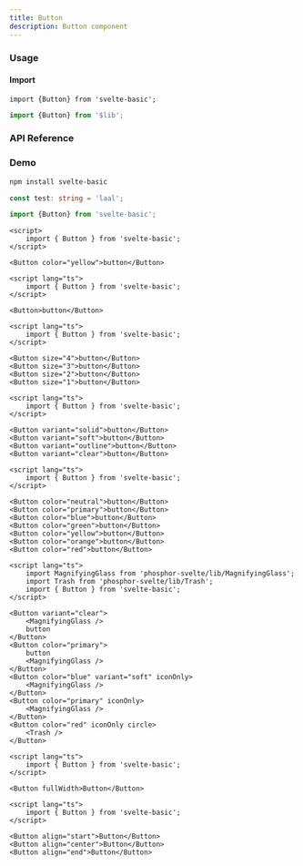 ```yaml
---
title: Button
description: Button component
---
```


<script lang="ts">
    import {Button} from '$lib';
    import {docButtonPropsDefs} from '$lib/components/Button/Button.props';
    import DocSectionPropsDefs from '../../../lib-doc/components/DocSectionPropsDefs.svelte';
    import SampleCode from '../../../lib-doc/md/SampleCode.svelte';
</script>

### Usage

#### Import

```svelte
import {Button} from 'svelte-basic';
```

```typescript example
import {Button} from '$lib';
```

### API Reference

<DocSectionPropsDefs data={docButtonPropsDefs}></DocSectionPropsDefs>

### Demo

```bash example
npm install svelte-basic
```

```typescript
const test: string = 'laal';
```

```typescript example
import {Button} from 'svelte-basic';
```

```svelte example hideScript
<script>
	import { Button } from 'svelte-basic';
</script>

<Button color="yellow">button</Button>
```

<!-- <SampleCode>
<svelte:fragment slot="demo">
    <Button color="red">button</Button>
</svelte:fragment>

<Button color="red">button</Button>
</SampleCode> -->

```svelte example hideScript
<script lang="ts">
	import { Button } from 'svelte-basic';
</script>

<Button>button</Button>
```

```svelte example hideScript
<script lang="ts">
	import { Button } from 'svelte-basic';
</script>

<Button size="4">button</Button>
<Button size="3">button</Button>
<Button size="2">button</Button>
<Button size="1">button</Button>
```

```svelte example hideScript
<script lang="ts">
	import { Button } from 'svelte-basic';
</script>

<Button variant="solid">button</Button>
<Button variant="soft">button</Button>
<Button variant="outline">button</Button>
<Button variant="clear">button</Button>
```

```svelte example hideScript
<script lang="ts">
	import { Button } from 'svelte-basic';
</script>

<Button color="neutral">button</Button>
<Button color="primary">button</Button>
<Button color="blue">button</Button>
<Button color="green">button</Button>
<Button color="yellow">button</Button>
<Button color="orange">button</Button>
<Button color="red">button</Button>
```

```svelte example hideScript
<script lang="ts">
	import MagnifyingGlass from 'phosphor-svelte/lib/MagnifyingGlass';
	import Trash from 'phosphor-svelte/lib/Trash';
	import { Button } from 'svelte-basic';
</script>

<Button variant="clear">
	<MagnifyingGlass />
	button
</Button>
<Button color="primary">
	button
	<MagnifyingGlass />
</Button>
<Button color="blue" variant="soft" iconOnly>
	<MagnifyingGlass />
</Button>
<Button color="primary" iconOnly>
	<MagnifyingGlass />
</Button>
<Button color="red" iconOnly circle>
	<Trash />
</Button>
```

```svelte example hideScript
<script lang="ts">
	import { Button } from 'svelte-basic';
</script>

<Button fullWidth>Button</Button>
```

```svelte example hideScript column
<script lang="ts">
	import { Button } from 'svelte-basic';
</script>

<Button align="start">Button</Button>
<Button align="center">Button</Button>
<Button align="end">Button</Button>
```
